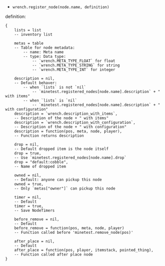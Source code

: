 * `wrench.register_node(node.name, definition)`

definition:

    {
        lists = list
        -- inventory list

        metas = table
        -- Table for node metadata:
            -- name: Meta name
            -- type: Data type:
                -- `wrench.META_TYPE_FLOAT` for float
                -- `wrench.META_TYPE_STRING` for string
                -- `wrench.META_TYPE_INT` for integer

        description = nil,
        -- Default behaver:
            -- when `lists` is not `nil`
                -- `minetest.registered_nodes[node.name].description` + " with items"
            -- when `lists` is `nil`
                -- `minetest.registered_nodes[node.name].description` + " with configuration"
        description = `wrench.description_with_items`,
        -- Description of the node + " with items"
        description = `wrench.description_with_configuration`,
        -- Description of the node + " with configuration"
        description = function(pos, meta, node, player),
        -- Function returns description

        drop = nil,
        -- Default dropped item is the node itself
        drop = true,
        -- Use `minetest.registered_nodes[node.name].drop`
        drop = "default:cobble",
        -- Name of dropped item

        owned = nil,
        -- Default: anyone can pickup this node
        owned = true,
        -- Only `metas["owner"]` can pickup this node

        timer = nil,
        -- Default
        timer = true,
        -- Save NodeTimers

        before_remove = nil,
        -- Default
        before_remove = function(pos, meta, node, player)
        -- Function called before 'minetest.remove_node(pos)'

        after_place = nil,
        -- Default
        after_place = function(pos, player, itemstack, pointed_thing),
        -- Function called after place node
    }
